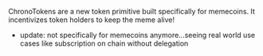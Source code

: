 ChronoTokens are a new token primitive built specifically for memecoins. It incentivizes token holders to keep the meme alive!

- update: not specifically for memecoins anymore...seeing real world use cases like subscription on chain without delegation